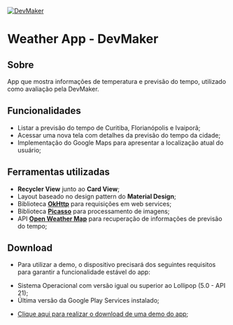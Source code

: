 [![DevMaker](https://i.imgur.com/Yh0YIly.png)](http://devmaker.com.br/)

# Weather App - DevMaker

## Sobre
App que mostra informações de temperatura e previsão do tempo, utilizado como avaliação pela DevMaker.

## Funcionalidades
* Listar a previsão do tempo de Curitiba, Florianópolis e Ivaiporã;
* Acessar uma nova tela com detalhes da previsão do tempo da cidade;
* Implementação do Google Maps para apresentar a localização atual do usuário;

## Ferramentas utilizadas
* **Recycler View** junto ao **Card View**;
* Layout baseado no design pattern do **Material Design**;
* Biblioteca **[OkHttp](http://square.github.io/okhttp/)** para requisições em web services;
* Biblioteca **[Picasso](http://square.github.io/picasso/)** para processamento de imagens;
* API **[Open Weather Map](https://openweathermap.org/api)** para recuperação de informações de previsão do tempo;

## Download
* Para utilizar a demo, o dispositivo precisará dos seguintes requisitos para garantir a funcionalidade estável do app:
 - Sistema Operacional com versão igual ou superior ao Lollipop (5.0 - API 21);
 - Última versão da Google Play Services instalado;

* [Clique aqui para realizar o download de uma demo do app](https://goo.gl/mctKak);